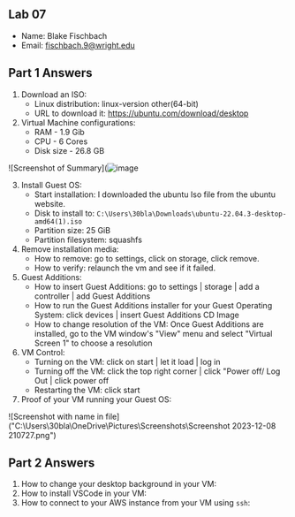 ## Lab 07

- Name: Blake Fischbach
- Email: fischbach.9@wright.edu

## Part 1 Answers

1. Download an ISO:
    - Linux distribution: linux-version other(64-bit)
    - URL to download it: https://ubuntu.com/download/desktop
2. Virtual Machine configurations:
    - RAM - 1.9 Gib
    - CPU - 6 Cores
    - Disk size - 26.8 GB

![Screenshot of Summary](![image](https://github.com/Fischbach23/CEG2350/assets/89490140/7590900a-c646-447a-b2f1-fc8c67968f4d)


3. Install Guest OS:
    - Start installation: I downloaded the ubuntu Iso file from the ubuntu website.
    - Disk to install to: `C:\Users\30bla\Downloads\ubuntu-22.04.3-desktop-amd64(1).iso`
    - Partition size: 25 GiB
    - Partition filesystem: squashfs
4. Remove installation media:
    - How to remove: go to settings, click on storage, click remove.
    - How to verify: relaunch the vm and see if it failed.
5. Guest Additions:
    - How to insert Guest Additions: go to settings | storage | add a controller | add Guest Additions
    - How to run the Guest Additions installer for your Guest Operating System: click devices | insert Guest Additions CD Image
    - How to change resolution of the VM: Once Guest Additions are installed, go to the VM window's "View" menu and select "Virtual Screen 1" to choose a resolution
6. VM Control:
    - Turning on the VM: click on start | let it load | log in
    - Turning off the VM: click the top right corner | click "Power off/ Log Out | click power off
    - Restarting the VM: click start 
7. Proof of your VM running your Guest OS:

![Screenshot with name in file]("C:\Users\30bla\OneDrive\Pictures\Screenshots\Screenshot 2023-12-08 210727.png")


## Part 2 Answers

1. How to change your desktop background in your VM:
2. How to install VSCode in your VM:
3. How to connect to your AWS instance from your VM using `ssh`:
